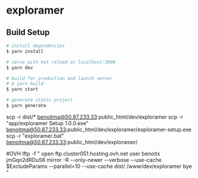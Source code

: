 # exploramer

## Build Setup

```bash
# install dependencies
$ yarn install

# serve with hot reload at localhost:3000
$ yarn dev

# build for production and launch server
# $ yarn build
$ yarn start

# generate static project
$ yarn generate
```

<!-- ## Démarrer exploramer-server avant // yarn serve dans bash

## Le serveur est sur localhost:3030 -->

scp -r dist/\* benoitma@50.87.233.33:public_html/dev/exploramer
scp -r "app/exploramer Setup 1.0.0.exe" benoitma@50.87.233.33:public_html/dev/exploramer/exploramer-setup.exe
scp -r "exploramer.bat" benoitma@50.87.233.33:public_html/dev/exploramer/

#OVH
lftp -f "
open ftp.cluster051.hosting.ovh.net
user benoitx jmGqn2dRDuS6
mirror -R --only-newer --verbose --use-cache $ExcludeParams --parallel=10 --use-cache dist/ /www/dev/exploramer
bye
"
